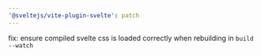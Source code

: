 ```yaml
---
'@sveltejs/vite-plugin-svelte': patch
---
```


fix: ensure compiled svelte css is loaded correctly when rebuilding in `build --watch`
